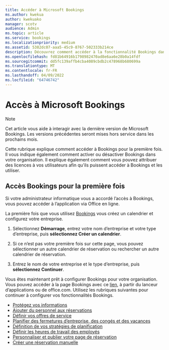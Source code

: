 ```yaml
---
title: Accéder à Microsoft Bookings
ms.author: kwekua
author: kwekuako
manager: scotv
audience: Admin
ms.topic: article
ms.service: bookings
ms.localizationpriority: medium
ms.assetid: 5382dc07-aaa5-45c9-8767-502333b214ce
description: Découvrez comment accéder à la fonctionnalité Bookings dans Microsoft 365.
ms.openlocfilehash: fd81b64916b1798982470ad8e6aa6e28b0a14fdf
ms.sourcegitcommit: dd5fc139affb4cba4089cbdb2c478968b680699a
ms.translationtype: MT
ms.contentlocale: fr-FR
ms.lasthandoff: 04/09/2022
ms.locfileid: "64746742"
---
```

# <a name="get-access-to-microsoft-bookings"></a>Accès à Microsoft Bookings

> [!NOTE]
> Cet article vous aide à interagir avec la dernière version de Microsoft Bookings. Les versions précédentes seront mises hors service dans les prochains mois.

Cette rubrique explique comment accéder à Bookings pour la première fois. Il vous indique également comment activer ou désactiver Bookings dans votre organisation. Il explique également comment vous pouvez attribuer des licences à vos utilisateurs afin qu’ils puissent accéder à Bookings et les utiliser.

## <a name="access-bookings-for-the-first-time"></a>Accès Bookings pour la première fois

Si votre administrateur informatique vous a accordé l’accès à Bookings, vous pouvez accéder à l’application via Office en ligne.

La première fois que vous utilisez [Bookings](https://outlook.office.com/bookings/onboarding) vous créez un calendrier et configurez votre entreprise.

1. Sélectionnez **Démarrage**, entrez votre nom d’entreprise et votre type d’entreprise, puis **sélectionnez Créer un calendrier**.

1. Si ce n’est pas votre première fois sur cette page, vous pouvez sélectionner un autre calendrier de réservation ou rechercher un autre calendrier de réservation.

1. Entrez le nom de votre entreprise et le type d’entreprise, puis **sélectionnez Continuer**.

Vous êtes maintenant prêt à configurer Bookings pour votre organisation. Vous pouvez accéder à la page Bookings avec ce [lien](https://outlook.office.com/bookings/onboarding), à partir du lanceur d’applications ou de office.com. Utilisez les rubriques suivantes pour continuer à configurer vos fonctionnalités Bookings.

- [Protégez vos informations](enter-business-information.md)
- [Ajouter du personnel aux réservations](add-staff.md)
- [Définir vos offres de service](define-service-offerings.md)
- [Planifier des fermetures d’entreprise, des congés et des vacances](schedule-closures-time-off-vacation.md)
- [Définition de vos stratégies de planification](set-scheduling-policies.md)
- [Définir les heures de travail des employés](employee-hours.md)
- [Personnaliser et publier votre page de réservation](customize-booking-page.md)
- [Créer une réservation manuelle](create-a-manual-booking.md)